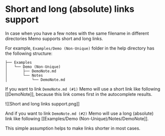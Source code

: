 # Short and long (absolute) links support

In case when you have a few notes with the same filename in different directories Memo supports short and long links.

For example, `Examples/Demo (Non-Unique)` folder in the help directory has the following structure:

```
├── Examples
│   └── Demo (Non-Unique)
│       ├── DemoNote.md
│       └── Notes
│           └── DemoNote.md
```

If you want to link `DemoNote.md (#1)` Memo will use a short link like following [[DemoNote]], because this link comes first in the autocomplete results.

![[Short and long links support.png]]

And if you want to link `DemoNote.md (#2)` Memo will use a long (absolute) link like following [[Examples/Demo (Non-Unique)/Notes/DemoNote]].

This simple assumption helps to make links shorter in most cases.
